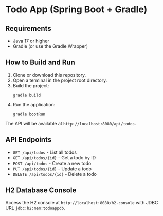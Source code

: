 # Todo App (Spring Boot + Gradle)

## Requirements
- Java 17 or higher
- Gradle (or use the Gradle Wrapper)

## How to Build and Run

1. Clone or download this repository.
2. Open a terminal in the project root directory.
3. Build the project:
   ```
   gradle build
   ```
4. Run the application:
   ```
   gradle bootRun
   ```

The API will be available at `http://localhost:8080/api/todos`.

## API Endpoints
- `GET /api/todos` - List all todos
- `GET /api/todos/{id}` - Get a todo by ID
- `POST /api/todos` - Create a new todo
- `PUT /api/todos/{id}` - Update a todo
- `DELETE /api/todos/{id}` - Delete a todo

## H2 Database Console
Access the H2 console at `http://localhost:8080/h2-console` with JDBC URL `jdbc:h2:mem:todoappdb`.